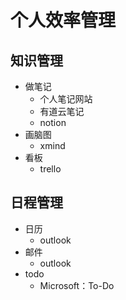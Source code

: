 # 个人效率管理

## 知识管理

- 做笔记
  - 个人笔记网站
  - 有道云笔记
  - notion
- 画脑图
  - xmind
- 看板
  - trello

## 日程管理

- 日历
  - outlook
- 邮件
  - outlook
- todo
  - Microsoft：To-Do
